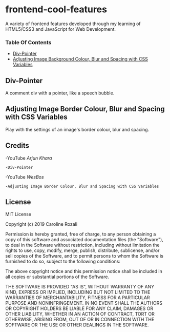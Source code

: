# frontend-cool-features

A variety of frontend features developed through my learning of HTML5/CSS3 and JavaScript for Web Development.

### Table Of Contents

* [Div-Pointer](#Div-Pointer)
* [Adjusting Image Background Colour, Blur and Spacing with CSS Variables](#Adjusting\Image\Background\Colour,\Blur\and\Spacing\with\CSS\Variables)

## Div-Pointer

A comment div with a pointer, like a speech bubble.

## Adjusting Image Border Colour, Blur and Spacing with CSS Variables

Play with the settings of an image's border colour, blur and spacing.

## Credits

-YouTube _Arjun Khara_

    -Div-Pointer

-YouTube _WesBos_

    -Adjusting Image Border Colour, Blur and Spacing with CSS Variables

## License

MIT License

Copyright (c) 2019 Caroline Rozali

Permission is hereby granted, free of charge, to any person obtaining a copy
of this software and associated documentation files (the "Software"), to deal
in the Software without restriction, including without limitation the rights
to use, copy, modify, merge, publish, distribute, sublicense, and/or sell
copies of the Software, and to permit persons to whom the Software is
furnished to do so, subject to the following conditions:

The above copyright notice and this permission notice shall be included in all
copies or substantial portions of the Software.

THE SOFTWARE IS PROVIDED "AS IS", WITHOUT WARRANTY OF ANY KIND, EXPRESS OR
IMPLIED, INCLUDING BUT NOT LIMITED TO THE WARRANTIES OF MERCHANTABILITY,
FITNESS FOR A PARTICULAR PURPOSE AND NONINFRINGEMENT. IN NO EVENT SHALL THE
AUTHORS OR COPYRIGHT HOLDERS BE LIABLE FOR ANY CLAIM, DAMAGES OR OTHER
LIABILITY, WHETHER IN AN ACTION OF CONTRACT, TORT OR OTHERWISE, ARISING FROM,
OUT OF OR IN CONNECTION WITH THE SOFTWARE OR THE USE OR OTHER DEALINGS IN THE
SOFTWARE.
